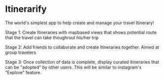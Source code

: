 # Itinerarify
The world's simplest app to help create and manage your travel Itinerary!

Stage 1: Create Itineraries with mapbased views that shows potential route that the travel can take thoughrout his/her trip

Stage 2: Add friends to collaborate and create Itineraries together. Aimed at group travelers

Stage 3: Once collection of data is complete, display curated itineraries that can be "adopted" by other users. This will be similar to instagram's "Explore" feature.

